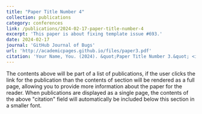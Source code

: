 ```yaml
---
title: "Paper Title Number 4"
collection: publications
category: conferences
link: /publications/2024-02-17-paper-title-number-4
excerpt: 'This paper is about fixing template issue #693.'
date: 2024-02-17
journal: 'GitHub Journal of Bugs'
url: 'http://academicpages.github.io/files/paper3.pdf'
citation: 'Your Name, You. (2024). &quot;Paper Title Number 3.&quot; <i>GitHub Journal of Bugs</i>. 1(3).'
---
```


The contents above will be part of a list of publications, if the user clicks the link for the publication than the contents of section will be rendered as a full page, allowing you to provide more information about the paper for the reader. When publications are displayed as a single page, the contents of the above "citation" field will automatically be included below this section in a smaller font.

